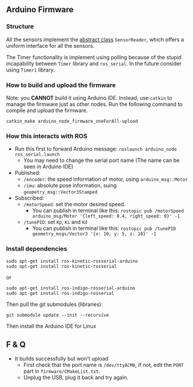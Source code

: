 ## Arduino Firmware

### Structure

All the sensors implement the [abstract class](http://en.cppreference.com/w/cpp/language/abstract_class) `SensorReader`, which offers a uniform interface for all the sensors.

The Timer functionality is implement using polling because of the stupid incapability between `Timer` library and `ros_serial`. In the future consider using `Timer1` library.

### How to build and upload the firmware

Note: you **CANNOT** build it using Arduino IDE. Instead, use `catkin` to manage the firmware just as other nodes. Run the following command to compile and upload the firmware.

```
catkin_make arduino_node_firmware_oneForAll-upload
```

### How this interacts with ROS

- Run this first  to forward Arduino message: `roslaunch arduino_node ros_serial.launch`
    - You may need to change the serial port name (The name can be seen in Arduino IDE)
- Published:
    - `/encoder`: the speed information of motor, using `arduino_msg::Motor`
    - `/imu`: absolute pose information, suing `geometry_msg::Vector3Stamped`
- Subscribed:
    - `/motorSpeed`: set the motor desired speed.
        - You can publish in terminal like this: `rostopic pub /motorSpeed arduino_msg/Motor '{left_speed: 0.4, right_speed: 0}' -1`
    - `/tunePID`: set `Kp`, `Ki` and `Kd`
        - You can publish in terminal like this: `rostopic pub /tunePID geometry_msgs/Vector3 '{x: 10, y: 5, z: 10}' -1`

### Install dependencies

```
sudo apt-get install ros-kinetic-rosserial-arduino
sudo apt-get install ros-kinetic-rosserial
```
or
```
sudo apt-get install ros-indigo-rosserial-arduino
sudo apt-get install ros-indigo-rosserial
```

Then pull the git submodules (libraries):
```
git submodule update --init --recursive
```

Then install the Arduino IDE for Linux

## F & Q

- It builds successfully but won't upload
    - First check that the port name is `/dev/ttyACM0`, if not, edit the `PORT` part in `firmware/CMakeList.txt`.
    - Unplug the USB, plug it back and try again.